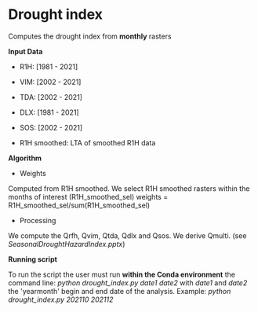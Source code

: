 # Drought index
Computes the drought index from **monthly** rasters

**Input Data**

  - R1H: [1981 - 2021]
  - VIM: [2002 - 2021]
  - TDA: [2002 - 2021]
  - DLX: [1981 - 2021]
  - SOS: [2002 - 2021]

  - R1H smoothed: LTA of smoothed R1H data

**Algorithm**

  - Weights

Computed from R1H smoothed.
We select R1H smoothed rasters within the months of interest (R1H_smoothed_sel)
weights = R1H_smoothed_sel/sum(R1H_smoothed_sel)

  - Processing
 
We compute the Qrfh, Qvim, Qtda, Qdlx and Qsos.
We derive Qmulti.
(see *SeasonalDroughtHazardIndex.pptx*)
  
 
 **Running script**
 
 To run the script the user must run **within the Conda environment** the command line:
 *python drought_index.py date1 date2*
with *date1* and *date2* the 'yearmonth' begin and end date of the analysis.
Example: *python drought_index.py 202110 202112*
